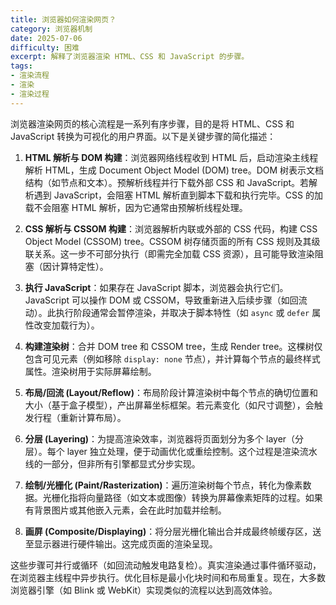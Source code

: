 ```yaml
---
title: 浏览器如何渲染网页？
category: 浏览器机制
date: 2025-07-06
difficulty: 困难
excerpt: 解释了浏览器渲染 HTML、CSS 和 JavaScript 的步骤。
tags:
- 渲染流程
- 渲染
- 渲染过程
---
```

浏览器渲染网页的核心流程是一系列有序步骤，目的是将 HTML、CSS 和 JavaScript 转换为可视化的用户界面。以下是关键步骤的简化描述：  

1. **HTML 解析与 DOM 构建**：浏览器网络线程收到 HTML 后，启动渲染主线程解析 HTML，生成 Document Object Model (DOM) tree。DOM 树表示文档结构（如节点和文本）。预解析线程并行下载外部 CSS 和 JavaScript。若解析遇到 JavaScript，会阻塞 HTML 解析直到脚本下载和执行完毕。CSS 的加载不会阻塞 HTML 解析，因为它通常由预解析线程处理。  

2. **CSS 解析与 CSSOM 构建**：浏览器解析内联或外部的 CSS 代码，构建 CSS Object Model (CSSOM) tree。CSSOM 树存储页面的所有 CSS 规则及其级联关系。这一步不可部分执行（即需完全加载 CSS 资源），且可能导致渲染阻塞（因计算特定性）。  

3. **执行 JavaScript**：如果存在 JavaScript 脚本，浏览器会执行它们。JavaScript 可以操作 DOM 或 CSSOM，导致重新进入后续步骤（如回流动）。此执行阶段通常会暂停渲染，并取决于脚本特性（如 `async` 或 `defer` 属性改变加载行为）。  

4. **构建渲染树**：合并 DOM tree 和 CSSOM tree，生成 Render tree。这棵树仅包含可见元素（例如移除 `display: none` 节点），并计算每个节点的最终样式属性。渲染树用于实际屏幕绘制。  

5. **布局/回流 (Layout/Reflow)**：布局阶段计算渲染树中每个节点的确切位置和大小（基于盒子模型），产出屏幕坐标框架。若元素变化（如尺寸调整），会触发行程（重新计算布局）。  

6. **分层 (Layering)**：为提高渲染效率，浏览器将页面划分为多个 layer（分层）。每个 layer 独立处理，便于动画优化或重绘控制。这个过程是渲染流水线的一部分，但非所有引擎都显式分步实现。  

7. **绘制/光栅化 (Paint/Rasterization)**：遍历渲染树每个节点，转化为像素数据。光栅化指将向量路径（如文本或图像）转换为屏幕像素矩阵的过程。如果有背景图片或其他嵌入元素，会在此时加载并绘制。  

8. **画屏 (Composite/Displaying)**：将分层光栅化输出合并成最终帧缓存区，送至显示器进行硬件输出。这完成页面的渲染呈现。  

这些步骤可并行或循环（如回流动触发电路复检）。真实渲染通过事件循环驱动，在浏览器主线程中异步执行。优化目标是最小化块时间和布局重复。现在，大多数浏览器引擎（如 Blink 或 WebKit）实现类似的流程以达到高效体验。
